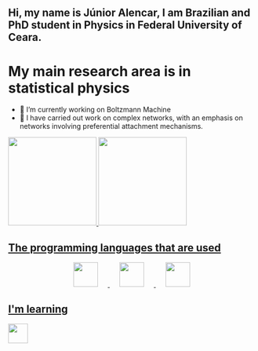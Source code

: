 <!--
**JuniorAlencar/JuniorALencar** is a ✨ _special_ ✨ repository because its `README.md` (this file) appears on your GitHub profile.

## Hi, my name is Júnior Alencar, I am Brazilian and PhD student in Physics in Federal University of Ceara.

Here are some ideas to get you started:

- 🔭 I’m currently working on Boltzmann Machine ...
- 🌱 I’m currently learning  ...
- 🤔 I’m looking for help with ...
- 💬 Ask me about ...
- 📫 How to reach me: ...
- 😄 Pronouns: ...
- ⚡ Fun fact: ...
-->
## Hi, my name is Júnior Alencar, I am Brazilian and PhD student in Physics in Federal University of Ceara.
# My main research area is in statistical physics
- 🔭 I’m currently working on Boltzmann Machine
- 🌱 I have carried out work on complex networks, with an emphasis on networks involving preferential attachment mechanisms.

<div>
<a href="https://github.com/junioralencar">
<img loading="lazy" height="180em" src="https://github-readme-stats.vercel.app/api/top-langs/?username=junioralencar&layout=compact&langs_count=7&theme=dracula"/>
<img loading="lazy" height="180em" src="https://github-readme-stats.vercel.app/api?username=junioralencar&show_icons=true&theme=dracula&include_all_commits=true&count_private=true"/>
</div>

## The programming languages ​​that are used
<div align="center">
<img src="https://cdn.jsdelivr.net/gh/devicons/devicon@latest/icons/python/python-original-wordmark.svg" witdh=50 height=50 style="margin: 0 20px;"/> 
<img src="https://cdn.jsdelivr.net/gh/devicons/devicon@latest/icons/cplusplus/cplusplus-original.svg" width=50 height=50 style="margin: 0 20px;"/> 
<img src="https://cdn.jsdelivr.net/gh/devicons/devicon@latest/icons/cmake/cmake-original.svg" width=50 height=50 style="margin: 0 20px;" />
</div>

## I'm learning
<img src="https://cdn.jsdelivr.net/gh/devicons/devicon@latest/icons/go/go-original-wordmark.svg" width=40 height=40/>
